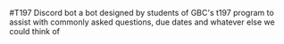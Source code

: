 #T197 Discord bot
a bot designed by students of GBC's t197 program to assist with commonly asked questions, 
due dates and whatever else we could think of